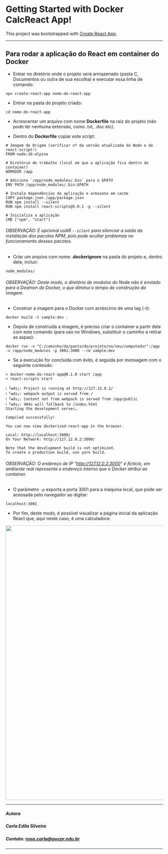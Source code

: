 # Getting Started with Docker CalcReact App!  
This project was bootstrapped with [Create React App](https://github.com/facebook/create-react-app).  

--- 

## Para rodar a aplicação do React em container do Docker  

- Entrar no diretório onde o projeto será armazenado (pasta C, Documentos ou outra de sua escolha) e executar essa linha de comando:  

```
npx create-react-app nome-do-react-app
```  

- Entrar na pasta do projeto criado:  

```
cd nome-do-react-app
```  

- Acrescentar um arquivo com nome **Dockerfile** na raiz do projeto (não pode ter nenhuma extensão, como .txt, .doc etc).

- Dentro do **Dockerfile** copiar este script:  

```
# Imagem de Origem (verificar nº da versão atualizada do Node e do react-script!)
FROM node:16-alpine

# Diretório de trabalho (local em que a aplicação fica dentro do container)
WORKDIR /app

# Adiciona `/app/node_modules/.bin` para o $PATH
ENV PATH /app/node_modules/.bin:$PATH

# Instala dependências da aplicação e armazena em cache
COPY package.json /app/package.json
RUN npm install --silent
RUN npm install react-scripts@5.0.1 -g --silent

# Inicializa a aplicação
CMD ["npm", "start"]
```  

###### *OBSERVAÇÃO: É opcional usAR ```--silent``` para silenciar a saída da instalação dos pacotes NPM, pois pode ocultar problemas no funcionamento desses pacotes.*   

- Criar um arquivo com nome **.dockerignore** na pasta do projeto e, dentro dele, incluir:  

```node_modules/```
###### *OBSERVAÇÃO: Deste modo, o diretório de modulos do Node não é enviado para a Deamon do Docker, o que diminui o tempo de construção da imagem.*

- Construir a imagem para o Docker com acréscimo de uma tag (-t):
```
docker build -t sample:dev .
```

- Depois de construída a imagem, é preciso criar o container a partir dela com este comando (para uso no Windows, substituir o caminho e retirar as aspas):
```
docker run -v "C:/caminho/da/pasta/do/projeto/no/seu/computador":/app -v /app/node_modules -p 3001:3000 --rm sample:dev
```
- Se a execução for concluída com êxito, é seguida por mensagem com o seguinte conteúdo:
```
> docker-nome-do-react-app@0.1.0 start /app
> react-scripts start

ℹ ｢wds｣: Project is running at http://127.12.0.2/
ℹ ｢wds｣: webpack output is served from /
ℹ ｢wds｣: Content not from webpack is served from /app/public
ℹ ｢wds｣: 404s will fallback to /index.html
Starting the development server…

Compiled successfully!

You can now view dockerized-react-app in the browser.

Local: http://localhost:3000/
On Your Network: http://127.12.0.2:3000/

Note that the development build is not optimized.
To create a production build, use yarn build.
```

###### *OBSERVAÇÃO: O endereço de IP "http://127.12.0.2:3000" é fictício, em ambiente real representa o endereço interno que o Docker atribui ao container.*

- O parâmetro ```-p``` exporta a porta 3001 para a máquina local, que pode ser acessada pelo navegador ao digitar:
```
localhost:3001
```

- Por fim, deste modo, é possível visualizar a página inicial da aplicação React que, aqui neste caso, é uma calculadora:  

<p align="center"> 
<img src="https://github.com/rosacarla/docker-calcreact-app/blob/master/images/localhost-3001-calc.png" width="880">
</p>  

---  
##### Autora  
##### Carla Edila Silveira  
##### Contato: rosa.carla@pucpr.edu.br  
---  

